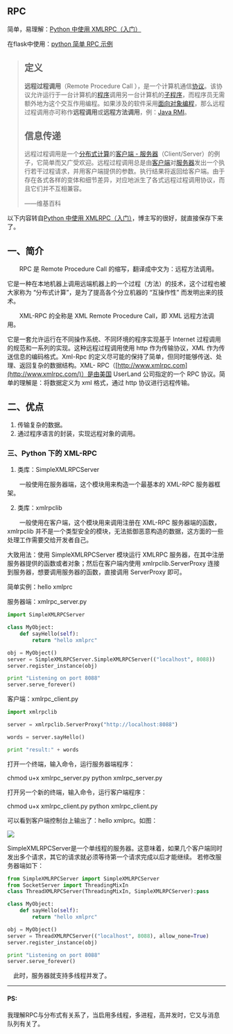 ## RPC

简单，易理解：[Python 中使用 XMLRPC（入门）](https://www.cnblogs.com/lxt287994374/p/3904219.html)

在flask中使用：[python 简单 RPC 示例](https://www.jianshu.com/p/40af791a7b1e)

> ## 定义
>
> **远程过程调用**（Remote Procedure Call ），是一个计算机通信[协议](https://zh.wikipedia.org/wiki/%E7%B6%B2%E7%B5%A1%E5%82%B3%E8%BC%B8%E5%8D%94%E8%AD%B0)。该协议允许运行于一台计算机的[程序](https://zh.wikipedia.org/wiki/%E7%A8%8B%E5%BA%8F)调用另一台计算机的[子程序](https://zh.wikipedia.org/wiki/%E5%AD%90%E7%A8%8B%E5%BA%8F)，而程序员无需额外地为这个交互作用编程。如果涉及的软件采用[面向对象编程](https://zh.wikipedia.org/wiki/%E9%9D%A2%E5%90%91%E5%AF%B9%E8%B1%A1%E7%BC%96%E7%A8%8B)，那么远程过程调用亦可称作**远程调用**或**远程方法调用**，例：[Java RMI](https://zh.wikipedia.org/wiki/Java_RMI)。 
>
> ## 信息传递
>
> 远程过程调用是一个[分布式计算](https://zh.wikipedia.org/wiki/%E5%88%86%E5%B8%83%E5%BC%8F%E8%AE%A1%E7%AE%97)的[客户端 - 服务器](https://zh.wikipedia.org/wiki/%E5%AE%A2%E6%88%B7%E7%AB%AF-%E6%9C%8D%E5%8A%A1%E5%99%A8)（Client/Server）的例子，它简单而又广受欢迎。远程过程调用总是由[客户端](https://zh.wikipedia.org/wiki/%E5%AE%A2%E6%88%B7%E7%AB%AF)对[服务器](https://zh.wikipedia.org/wiki/%E6%9C%8D%E5%8A%A1%E5%99%A8)发出一个执行若干过程请求，并用客户端提供的参数。执行结果将返回给客户端。由于存在各式各样的变体和细节差异，对应地派生了各式远程过程调用协议，而且它们并不互相兼容。
>
> ——维基百科

以下内容转自[Python 中使用 XMLRPC（入门）](https://www.cnblogs.com/lxt287994374/p/3904219.html)，博主写的很好，就直接保存下来了。

## 一、简介

　　RPC 是 Remote Procedure Call 的缩写，翻译成中文为：远程方法调用。

它是一种在本地机器上调用远端机器上的一个过程（方法）的技术，这个过程也被大家称为 “分布式计算”，是为了提高各个分立机器的 “互操作性” 而发明出来的技术。

　　XML-RPC 的全称是 XML Remote Procedure Call，即 XML 远程方法调用。

它是一套允许运行在不同操作系统、不同环境的程序实现基于 Internet 过程调用的规范和一系列的实现。这种远程过程调用使用 http 作为传输协议，XML 作为传送信息的编码格式。Xml-Rpc 的定义尽可能的保持了简单，但同时能够传送、处理、返回复杂的数据结构。XML- RPC（[http://www.xmlrpc.com](http://www.xmlrpc.com/)）是由美国 UserLand 公司指定的一个 RPC 协议。简单的理解是：将数据定义为 xml 格式，通过 http 协议进行远程传输。

## 二、优点

1. 传输复杂的数据。
2. 通过程序语言的封装，实现远程对象的调用。

###  三、Python 下的 XML-RPC

1. 类库：SimpleXMLRPCServer

　　一般使用在服务器端，这个模块用来构造一个最基本的 XML-RPC 服务器框架。

2. 类库：xmlrpclib

　　一般使用在客户端，这个模块用来调用注册在 XML-RPC 服务器端的函数，xmlrpclib 并不是一个类型安全的模块，无法抵御恶意构造的数据，这方面的一些处理工作需要交给开发者自己。

 

大致用法：使用 SimpleXMLRPCServer 模块运行 XMLRPC 服务器，在其中注册服务器提供的函数或者对象；然后在客户端内使用 xmlrpclib.ServerProxy 连接到服务器，想要调用服务器的函数，直接调用 ServerProxy 即可。

 

简单实例：hello xmlprc

服务器端：xmlrpc_server.py

```python
import SimpleXMLRPCServer

class MyObject:
    def sayHello(self):
        return "hello xmlprc"

obj = MyObject()
server = SimpleXMLRPCServer.SimpleXMLRPCServer(("localhost", 8088))
server.register_instance(obj)

print "Listening on port 8088"
server.serve_forever()
```

 

客户端：xmlrpc_client.py

```python
import xmlrpclib

server = xmlrpclib.ServerProxy("http://localhost:8088")

words = server.sayHello()

print "result:" + words
```

  打开一个终端，输入命令，运行服务器端程序：


chmod u+x xmlrpc_server.py
python xmlrpc_server.py

打开另一个新的终端，输入命令，运行客户端程序：


chmod u+x xmlrpc_client.py
python xmlrpc_client.py

可以看到客户端控制台上输出了：hello xmlprc。如图：

![](https://images0.cnblogs.com/i/470415/201408/111028435308942.png)



SimpleXMLRPCServer是一个单线程的服务器。这意味着，如果几个客户端同时发出多个请求，其它的请求就必须等待第一个请求完成以后才能继续。
若修改服务器端如下：

```python
from SimpleXMLRPCServer import SimpleXMLRPCServer
from SocketServer import ThreadingMixIn
class ThreadXMLRPCServer(ThreadingMixIn, SimpleXMLRPCServer):pass

class MyObject:
    def sayHello(self):
        return "hello xmlprc"

obj = MyObject()
server = ThreadXMLRPCServer(("localhost", 8088), allow_none=True)
server.register_instance(obj)

print "Listening on port 8088"
server.serve_forever()
```

　此时，服务器就支持多线程并发了。

----

#### PS:

我理解RPC与分布式有关系了，当启用多线程，多进程，高并发时，它又与消息队列有关了。

